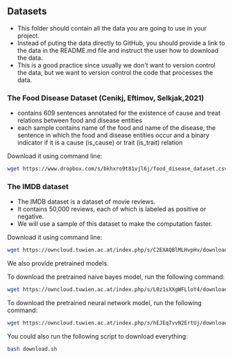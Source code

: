 ## Datasets
- This folder should contain all the data you are going to use in your project. 
- Instead of puting the data directly to GitHub, you should provide a link to the data in the README.md file and instruct the user how to download the data.
- This is a good practice since usually we don't want to version control the data, but we want to version control the code that processes the data.

### The Food Disease Dataset (Cenikj, Eftimov, Selkjak,2021)
- contains 609 sentences annotated for the existence of cause and treat relations between food and disease entities
- each sample contains name of the food and name of the disease, the sentence in which the food and disease entities occur and a binary indicator if it is a cause (is_cause) or trait (is_trait) relation

Download it using command line:
```bash
wget https://www.dropbox.com/s/bkhxro9t81vjl6j/food_disease_dataset.csv -O food_disease_dataset.csv
```

### The IMDB dataset
- The IMDB dataset is a dataset of movie reviews.
- It contains 50,000 reviews, each of which is labeled as positive or negative.
- We will use a sample of this dataset to make the computation faster.

Download it using command line:
```bash
wget https://owncloud.tuwien.ac.at/index.php/s/C2EXAQBlMLHvpHv/download -O imdb_dataset_sample.csv
```

We also provide pretrained models.

To download the pretrained naive bayes model, run the following command:

```bash
wget https://owncloud.tuwien.ac.at/index.php/s/L0z1sXXgWFLloY4/download -O bayes_model.tsv
```

To download the pretrained neural network model, run the following command:

```bash
wget https://owncloud.tuwien.ac.at/index.php/s/hEJEq7vvN2ErtUj/download -O bow_model.pt
```

You could also run the following script to download everything:

```bash
bash download.sh
```